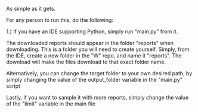 As simple as it gets. 

For any person to run this, do the following:

1.) If you have an IDE supporting Python, simply run "main.py" from it. 

The downloaded reports should appear in the folder "reports" when downloading. This is a folder you will need to create yourself.
Simply, from the IDE, create a new folder in the "W" repo, and name it "reports". 
The download will make the files download to that exact folder name.

Alternatively, you can change the target folder to your own desired path, by simply changing the value of the output_folder variable in the "main.py" script

Lastly, if you want to sample it with more reports, simply change the value of the "limit" variable in the main file
